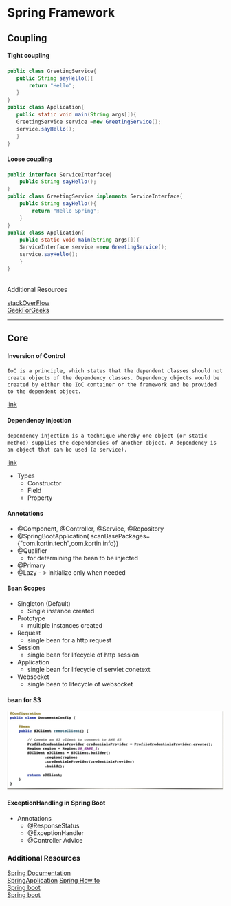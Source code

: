 # Spring Framework

## Coupling 
#### Tight coupling
 ```java
public class GreetingService{
    public String sayHello(){
        return "Hello";
    }
}
public class Application{
    public static void main(String args[]){
    GreetingService service =new GreetingService();
    service.sayHello();
    }
}
 ``` 
#### Loose coupling
```java
public interface ServiceInterface{
    public String sayHello();
}
public class GreetingService implements ServiceInterface{
    public String sayHello(){
        return "Hello Spring";
    }
}
public class Application{
    public static void main(String args[]){
    ServiceInterface service =new GreetingService();
    service.sayHello();
    }
}
 ``` 
 <br>
Additional Resources

 [stackOverFlow](https://stackoverflow.com/questions/2832017/what-is-the-difference-between-loose-coupling-and-tight-coupling-in-the-object-o) <br>
 [GeekForGeeks](https://www.geeksforgeeks.org/coupling-in-java/)

 ---

 ## Core  
 #### Inversion of Control
    IoC is a principle, which states that the dependent classes should not create objects of the dependency classes. Dependency objects would be created by either the IoC container or the framework and be provided to the dependent object.
 [link](https://medium.com/@amitkma/understanding-inversion-of-control-ioc-principle-163b1dc97454)   
 #### Dependency Injection
    dependency injection is a technique whereby one object (or static method) supplies the dependencies of another object. A dependency is an object that can be used (a service).
 [link](https://www.freecodecamp.org/news/a-quick-intro-to-dependency-injection-what-it-is-and-when-to-use-it-7578c84fa88f/)
- Types
    - Constructor
    - Field
    - Property

#### Annotations
- @Component, @Controller, @Service, @Repository
- @SpringBootApplication( scanBasePackages={"com.kortin.tech",com.kortin.info}) 
- @Qualifier 
    - for determining the bean to be injected
- @Primary
- @Lazy - > initialize only when needed

#### Bean Scopes
- Singleton (Default)
    - Single instance created
- Prototype
    - multiple instances created
- Request
    - single bean for a http request
- Session
    - single bean for lifecycle of http session
- Application 
    - single bean for lifecycle of servlet conetext
- Websocket
    - single bean to lifecycle of websocket


#### bean for S3
![S3 Bean Configuration](Bean_S3_AWS.png)

#### ExceptionHandling in Spring Boot
- Annotations
    - @ResponseStatus
    - @ExceptionHandler
    - @Controller Advice

### Additional Resources
[Spring Documentation]( https://docs.spring.io/spring-boot/docs/current/reference/html/index.html) <br>
[SpringApplication](https://docs.spring.io/spring-boot/docs/current/reference/html/features.html#features.spring-application)
[Spring How to](https://docs.spring.io/spring-boot/docs/current/reference/html/howto.html#howto.application) <br>
[Spring boot](https://docs.spring.io/spring-boot/docs/current/reference/html/using.html#using.build-systems) <br>
[Spring boot](https://docs.spring.io/spring-boot/docs/2.1.3.RELEASE/reference/htmlsingle/) <br>




 
